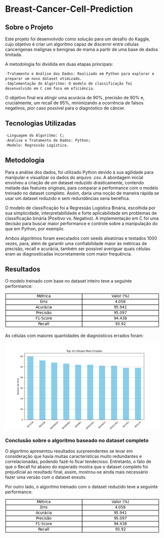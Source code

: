 # Breast-Cancer-Cell-Prediction

## Sobre o Projeto

Este projeto foi desenvolvido como solução para um desafio do Kaggle, cujo objetivo é criar um algoritmo capaz de discernir entre células cancerígenas malignas e benignas de mama a partir de uma base de dados limitada.

A metodologia foi dividida em duas etapas principais:

    -Tratamento e Análise dos Dados: Realizado em Python para explorar e preparar um novo dataset otimizado.
    -Implementação do Algoritmo: O modelo de classificação foi desenvolvido em C com foco em eficiência.

O objetivo final era atingir uma acurácia de 90%, precisão de 90% e, crucialmente, um recall de 95%, minimizando a ocorrência de falsos negativos, pior caso possível para o diagnóstico de câncer.

## Tecnologias Utilizadas

    -Linguagem do Algoritmo: C;
    -Análise e Tratamento de Dados: Python;
    -Modelo: Regressão Logística.

## Metodologia

Para a análise dos dados, foi utilizado Python devido à sua agilidade para manipular e visualizar os dados do arquivo .csv. A abordagem inicial envolveu a criação de um dataset reduzido drasticamente, contendo metade das features originais, para comparar a performance com o modelo treinado no dataset completo. Assim, daria uma noção de maneira rápida se usar um dataset reduzido e sem redundâncias seria benéfica.

O modelo de classificação foi a Regressão Logística Binária, escolhida por sua simplicidade, interpretabilidade e forte aplicabilidade em problemas de classificação binária (Positivo vs. Negativo). A implementação em C foi uma decisão para buscar maior performance e controle sobre a manipulação do que em Python, por exemplo.

Ambos algoritmos foram executados com seeds aleatórias e testados 1000 vezes, para, além de garantir uma confiabilidade maior às métricas de precisão, recall e acurácia, também ser possível averiguar quais células eram as diagnosticadas incorretamente com maior frequência.

## Resultados

O modelo treinado com base no dataset inteiro teve a seguinte performance:

<div align="center">
    
![Resultado de 1000 iterações do dataset completo](./images/tabela_de_metricas_completo.jpg)

</div>

As células com maiores quantidades de diagnósticos errados foram:

<div align="center">
    
![10 células mais erradas com o dataset completo](./images/10CelulasErradasDataSet.png)

</div>

### Conclusão sobre o algoritmo baseado no dataset completo
O algoritmo apresentou resultados surpreendentes se levar em consideração que havia muitas características muito redundantes e correlacionadas, podendo fazê-lo ficar tendecioso. Entretanto, o fato de que o Recall foi abaixo do esperado mostra que o dataset completo foi prejudicial ao resultado final, assim, mostrou-se ainda mais necessário fazer uma versão com o dataset enxuto.

Por outro lado, o algoritmo treinado com o dataset reduzido teve a seguinte performance:

<div align="center">
    
![Resultado de 1000 iterações do dataset completo](./images/tabela_de_metricas_completo.jpg)

</div>

